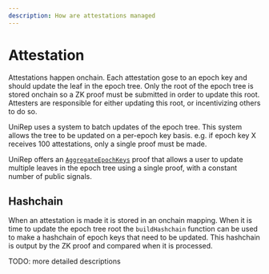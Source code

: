 ```yaml
---
description: How are attestations managed
---
```


# Attestation

Attestations happen onchain. Each attestation gose to an epoch key and should update the leaf in the epoch tree. Only the root of the epoch tree is stored onchain so a ZK proof must be submitted in order to update this root. Attesters are responsible for either updating this root, or incentivizing others to do so.

UniRep uses a system to batch updates of the epoch tree. This system allows the tree to be updated on a per-epoch key basis. e.g. if epoch key X receives 100 attestations, only a single proof must be made.

UniRep offers an [`AggregateEpochKeys`](../circuits/README.md) proof that allows a user to update multiple leaves in the epoch tree using a single proof, with a constant number of public signals.

## Hashchain

When an attestation is made it is stored in an onchain mapping. When it is time to update the epoch tree root the `buildHashchain` function can be used to make a hashchain of epoch keys that need to be updated. This hashchain is output by the ZK proof and compared when it is processed.

TODO: more detailed descriptions
